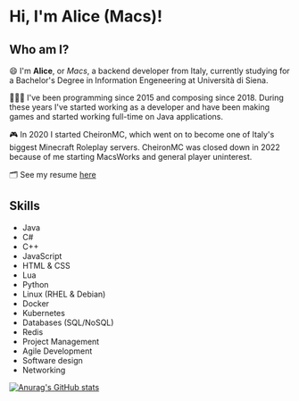# Hi, I'm Alice (Macs)!

## Who am I?
😄 I'm **Alice**, or *Macs*, a backend developer from Italy, currently studying for a Bachelor's Degree in Information Engeneering at Università di Siena.

👩🏻‍💻 I've been programming since 2015 and composing since 2018. During these years I've started working as a developer and have been making games and started working full-time on Java applications.

🎮 In 2020 I started CheironMC, which went on to become one of Italy's biggest Minecraft Roleplay servers. CheironMC was closed down in 2022 because of me starting MacsWorks and general player uninterest.

🗂️ See my resume [here](https://drive.google.com/file/d/1atqrVqFzOe4mVSuGsOz255MFDNtpTPvv/view?usp=share_link)

## Skills
- Java
- C#
- C++
- JavaScript
- HTML & CSS
- Lua
- Python
- Linux (RHEL & Debian)
- Docker
- Kubernetes
- Databases (SQL/NoSQL)
- Redis
- Project Management
- Agile Development
- Software design
- Networking

[![Anurag's GitHub stats](https://github-readme-stats.vercel.app/api?username=ItsMacs)](https://github.com/anuraghazra/github-readme-stats)
